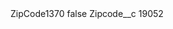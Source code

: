 <?xml version="1.0" encoding="UTF-8"?>
<CustomMetadata xmlns="http://soap.sforce.com/2006/04/metadata" xmlns:xsi="http://www.w3.org/2001/XMLSchema-instance" xmlns:xsd="http://www.w3.org/2001/XMLSchema">
    <label>ZipCode1370</label>
    <protected>false</protected>
    <values>
        <field>Zipcode__c</field>
        <value xsi:type="xsd:string">19052</value>
    </values>
</CustomMetadata>

